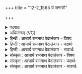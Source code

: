 +++
title = "12-2_1565 यं जनासो"

+++
<details><summary>पदपाठः</summary>

यम्। ज꣡ना꣢꣯सः। ह꣣वि꣡ष्म꣢न्तः। मि꣣त्र꣢म्। मि꣣। त्र꣢म्। न। स꣣र्पि꣡रा꣢सुतिम्। स꣣र्पिः꣢। आ꣣सुतिम्। प्रश꣡ꣳस꣢न्ति। प्र꣣। श꣡ꣳस꣢꣯न्ति। प्र꣡श꣢꣯स्तिभिः। प्र। श꣣स्तिभिः। १५६५।
</details>

<details><summary>अधिमन्त्रम् (VC)</summary>

- अग्निः
- गोपवन आत्रेयः
- आनुष्टुभः प्रगाथः (गायत्री)
- षड्जः
</details>

<details><summary>हिन्दी : आचार्य रामनाथ वेदालंकार - विषयः</summary>

अब यज्ञाग्नि की प्रशंसा करते हैं।
</details>

<details><summary>हिन्दी : आचार्य रामनाथ वेदालंकार - पदार्थः</summary>

पदार्थान्वय -  (सर्पिरासुतिम्) जिसमें घृत की आहुति दी जाती है,ऐसे (यम्) जिस यज्ञाग्नि की (हविष्मन्तः) सुगन्धित,मीठे,पुष्टिवर्धक,आरोग्यवर्धक,कस्तूरी,केसर,घी,दूध,शक्कर,शहद,गुडूची आदि हव्यों से युक्त (जनासः) याज्ञिक मनुष्य (मित्रं न) मित्र के समान (प्रशस्तिभिः) प्रशस्तियों से (प्रशंसन्ति) प्रशंसा करते हैं,उस अग्नि की मैं भी (स्तुषे) स्तुति करता हूँ ।[यहाँ ‘स्तुषे’ पद पूर्व मन्त्र से लाया गया है]॥२॥
</details>

<details><summary>हिन्दी : आचार्य रामनाथ वेदालंकार - भावार्थः</summary>

भावार्थ -  आध्यात्मिक जीवन बिताने के इच्छुक मनुष्यों को चाहिए कि वे अग्निहोत्र से परमात्माग्नि में अपनी आत्मा के होम की प्रेरणा ग्रहण करें ॥२॥
</details>

<details><summary>संस्कृत : आचार्य रामनाथ वेदालंकार - विषयः</summary>

अथ यज्ञाग्नेः प्रशंसामाह।
</details>

<details><summary>संस्कृत : आचार्य रामनाथ वेदालंकार - पदार्थः</summary>

पदार्थान्वय -  (सर्पिरासुतिम्) सर्पिः घृतम् आसूयते हूयते यस्मिन् तम् (यम्) यज्ञाग्निम् (हविष्मन्तः) सुगन्धिमिष्टपुष्ट्यारोग्यवर्धकैः कस्तूरीकेसरघृतदुग्धशर्करामधुगुडूच्यादिभिः हव्यैर्युक्ताः (जनासः) याज्ञिकाः मनुष्याः (मित्रं न) सखायमिव (प्रशस्तिभिः) प्रशंसावचनैः (प्रशंसन्ति) स्तुवन्ति,तम् अग्निम् अहमपि (स्तुषे) स्तौमि इति पूर्वमन्त्रादाकृष्यते ॥२॥
</details>

<details><summary>संस्कृत : आचार्य रामनाथ वेदालंकार - भावार्थः</summary>

भावार्थ -  आध्यात्मिकं जीवनं यापयितुमिच्छुभिर्जनैरग्निहोत्रेण परमात्माग्नौ स्वात्मनो होमस्य प्रेरणा ग्राह्या ॥२॥
</details>